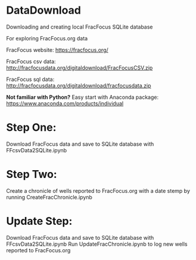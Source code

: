 # DataDownload
Downloading and creating local FracFocus SQLite database

For exploring FracFocus.org data

FracFocus website: https://fracfocus.org/

FracFocus csv data: http://fracfocusdata.org/digitaldownload/FracFocusCSV.zip

FracFocus sql data: http://fracfocusdata.org/digitaldownload/fracfocusdata.zip

**Not familiar with Python?** Easy start with Anaconda package: https://www.anaconda.com/products/individual

# Step One:
Download FracFocus data and save to SQLite database with FFcsvData2SQLite.ipynb

# Step Two:
Create a chronicle of wells reported to FracFocus.org with a date stemp by running CreateFracChronicle.ipynb

# Update Step:
Download FracFocus data and save to SQLite database with FFcsvData2SQLite.ipynb
Run UpdateFracChronicle.ipynb to log new wells reported to FracFocus.org 
